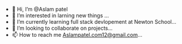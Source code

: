 - 👋 Hi, I’m @Aslam patel
- 👀 I’m interested in larning new things ...
- 🌱 I’m currently learning full stack devlopement at Newton School...
- 💞️ I’m looking to collaborate on projects...
- 📫 How to reach me Aslampatel.com12@gmail.com...

<!---
Aslampatel1255/Aslampatel1255 is a ✨ special ✨ repository because its `README.md` (this file) appears on your GitHub profile.
You can click the Preview link to take a look at your changes.
--->
